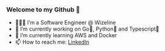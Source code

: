 ### Welcome to my Github 👋

- 👨🏻‍💻 I’m a Software Engineer @ Wizeline
- 🔭 I’m currently working on Go🐹, Python🐍 and Typescript📝
- 🌱 I’m currently learning AWS and Docker
- 📫 How to reach me: [LinkedIn](https://www.linkedin.com/in/oscar-i-castillo/)

<!--
**Osc4ar/Osc4ar** is a ✨ _special_ ✨ repository because its `README.md` (this file) appears on your GitHub profile.

Here are some ideas to get you started:

- 🔭 I’m currently working on ...
- 🌱 I’m currently learning ...
- 👯 I’m looking to collaborate on ...
- 🤔 I’m looking for help with ...
- 💬 Ask me about ...
- 📫 How to reach me: ...
- 😄 Pronouns: ...
- ⚡ Fun fact: ...
-->
